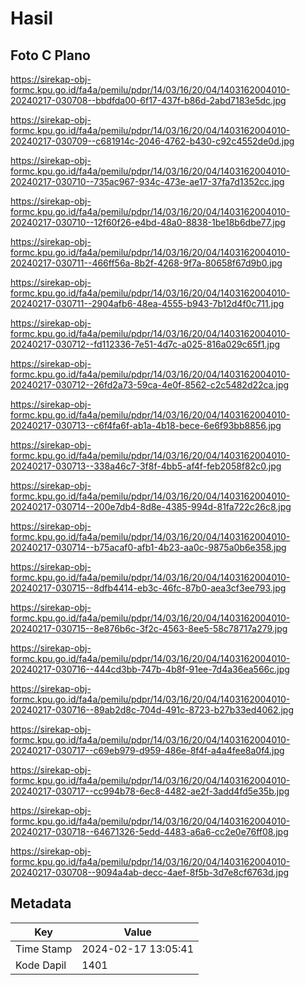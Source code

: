 # Hasil

## Foto C Plano

https://sirekap-obj-formc.kpu.go.id/fa4a/pemilu/pdpr/14/03/16/20/04/1403162004010-20240217-030708--bbdfda00-6f17-437f-b86d-2abd7183e5dc.jpg

https://sirekap-obj-formc.kpu.go.id/fa4a/pemilu/pdpr/14/03/16/20/04/1403162004010-20240217-030709--c681914c-2046-4762-b430-c92c4552de0d.jpg

https://sirekap-obj-formc.kpu.go.id/fa4a/pemilu/pdpr/14/03/16/20/04/1403162004010-20240217-030710--735ac967-934c-473e-ae17-37fa7d1352cc.jpg

https://sirekap-obj-formc.kpu.go.id/fa4a/pemilu/pdpr/14/03/16/20/04/1403162004010-20240217-030710--12f60f26-e4bd-48a0-8838-1be18b6dbe77.jpg

https://sirekap-obj-formc.kpu.go.id/fa4a/pemilu/pdpr/14/03/16/20/04/1403162004010-20240217-030711--466ff56a-8b2f-4268-9f7a-80658f67d9b0.jpg

https://sirekap-obj-formc.kpu.go.id/fa4a/pemilu/pdpr/14/03/16/20/04/1403162004010-20240217-030711--2904afb6-48ea-4555-b943-7b12d4f0c711.jpg

https://sirekap-obj-formc.kpu.go.id/fa4a/pemilu/pdpr/14/03/16/20/04/1403162004010-20240217-030712--fd112336-7e51-4d7c-a025-816a029c65f1.jpg

https://sirekap-obj-formc.kpu.go.id/fa4a/pemilu/pdpr/14/03/16/20/04/1403162004010-20240217-030712--26fd2a73-59ca-4e0f-8562-c2c5482d22ca.jpg

https://sirekap-obj-formc.kpu.go.id/fa4a/pemilu/pdpr/14/03/16/20/04/1403162004010-20240217-030713--c6f4fa6f-ab1a-4b18-bece-6e6f93bb8856.jpg

https://sirekap-obj-formc.kpu.go.id/fa4a/pemilu/pdpr/14/03/16/20/04/1403162004010-20240217-030713--338a46c7-3f8f-4bb5-af4f-feb2058f82c0.jpg

https://sirekap-obj-formc.kpu.go.id/fa4a/pemilu/pdpr/14/03/16/20/04/1403162004010-20240217-030714--200e7db4-8d8e-4385-994d-81fa722c26c8.jpg

https://sirekap-obj-formc.kpu.go.id/fa4a/pemilu/pdpr/14/03/16/20/04/1403162004010-20240217-030714--b75acaf0-afb1-4b23-aa0c-9875a0b6e358.jpg

https://sirekap-obj-formc.kpu.go.id/fa4a/pemilu/pdpr/14/03/16/20/04/1403162004010-20240217-030715--8dfb4414-eb3c-46fc-87b0-aea3cf3ee793.jpg

https://sirekap-obj-formc.kpu.go.id/fa4a/pemilu/pdpr/14/03/16/20/04/1403162004010-20240217-030715--8e876b6c-3f2c-4563-8ee5-58c78717a279.jpg

https://sirekap-obj-formc.kpu.go.id/fa4a/pemilu/pdpr/14/03/16/20/04/1403162004010-20240217-030716--444cd3bb-747b-4b8f-91ee-7d4a36ea566c.jpg

https://sirekap-obj-formc.kpu.go.id/fa4a/pemilu/pdpr/14/03/16/20/04/1403162004010-20240217-030716--89ab2d8c-704d-491c-8723-b27b33ed4062.jpg

https://sirekap-obj-formc.kpu.go.id/fa4a/pemilu/pdpr/14/03/16/20/04/1403162004010-20240217-030717--c69eb979-d959-486e-8f4f-a4a4fee8a0f4.jpg

https://sirekap-obj-formc.kpu.go.id/fa4a/pemilu/pdpr/14/03/16/20/04/1403162004010-20240217-030717--cc994b78-6ec8-4482-ae2f-3add4fd5e35b.jpg

https://sirekap-obj-formc.kpu.go.id/fa4a/pemilu/pdpr/14/03/16/20/04/1403162004010-20240217-030718--64671326-5edd-4483-a6a6-cc2e0e76ff08.jpg

https://sirekap-obj-formc.kpu.go.id/fa4a/pemilu/pdpr/14/03/16/20/04/1403162004010-20240217-030708--9094a4ab-decc-4aef-8f5b-3d7e8cf6763d.jpg


## Metadata

| Key        | Value               |
| ---------- | ------------------- |
| Time Stamp | 2024-02-17 13:05:41 |
| Kode Dapil | 1401                |



